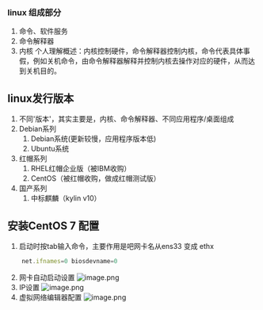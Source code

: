 ### linux 组成部分
1. 命令、软件服务
2. 命令解释器
3. 内核
个人理解概述：内核控制硬件，命令解释器控制内核，命令代表具体事假，例如关机命令，由命令解释器解释并控制内核去操作对应的硬件，从而达到关机目的。
## linux发行版本
1. 不同'版本'，其实主要是，内核、命令解释器、不同应用程序/桌面组成
2. Debian系列
	1. Debian系统(更新较慢，应用程序版本低)
	2. Ubuntu系统
3. 红帽系列
	1. RHEL红帽企业版（被IBM收购）
	2. CentOS（被红帽收购，做成红帽测试版）
4. 国产系列
	1. 中标麒麟（kylin v10）

## 安装CentOS 7 配置
1. 启动时按tab输入命令，主要作用是吧网卡名从ens33 变成 ethx
```javascript
	net.ifnames=0 biosdevname=0 
```
2.  网卡自动启动设置 ![image.png](https://s2.loli.net/2024/09/07/6j7z4wAi9uelbDJ.png)
3. IP设置 ![image.png](https://s2.loli.net/2024/09/07/d5s78NGoJZagAkC.png)
4. 虚拟网络编辑器配置 ![image.png](https://s2.loli.net/2024/09/07/dtgSVmXZA6k9vau.png)
